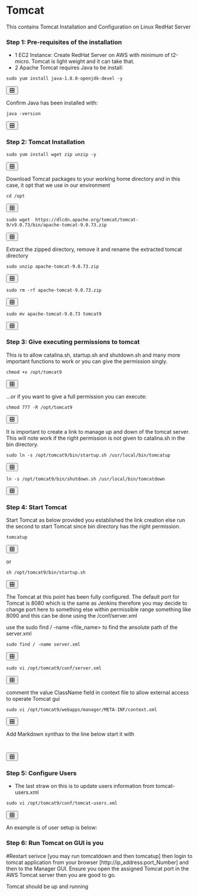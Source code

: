 # Tomcat
This contains Tomcat Installation and Configuration on Linux RedHat Server

### Step 1: Pre-requisites of the installation
* 1 EC2 Instance: Create RedHat Server on AWS with minimum of t2-micro. Tomcat is light weight and it can take that.
* 2 Apache Tomcat requires Java to be install:
<div>
  <pre><code>sudo yum install java-1.8.0-openjdk-devel -y</code></pre>
  <button onclick="navigator.clipboard.writeText('sudo yum install java-1.8.0-openjdk-devel -y')">
    <svg xmlns="http://www.w3.org/2000/svg" width="16" height="16" viewBox="0 0 24 24" fill="none" stroke="currentColor" stroke-width="2" stroke-linecap="round" stroke-linejoin="round"><path d="M4 4h8v8H4zM12 4h8v8h-8zM4 12h8v8H4zM12 12h8v8h-8z"/></svg>
  </button>
</div>
    
 Confirm Java has been installed with:
 <div>
  <pre><code>java -version</code></pre>
  <button onclick="navigator.clipboard.writeText('java -version')">
    <svg xmlns="http://www.w3.org/2000/svg" width="16" height="16" viewBox="0 0 24 24" fill="none" stroke="currentColor" stroke-width="2" stroke-linecap="round" stroke-linejoin="round"><path d="M4 4h8v8H4zM12 4h8v8h-8zM4 12h8v8H4zM12 12h8v8h-8z"/></svg>
  </button>
</div>

 ### Step 2: Tomcat Installation
 
  <div>
  <pre><code>sudo yum install wget zip unzip -y</code></pre>
  <button onclick="navigator.clipboard.writeText('sudo yum install wget zip unzip -y')">
    <svg xmlns="http://www.w3.org/2000/svg" width="16" height="16" viewBox="0 0 24 24" fill="none" stroke="currentColor" stroke-width="2" stroke-linecap="round" stroke-linejoin="round"><path d="M4 4h8v8H4zM12 4h8v8h-8zM4 12h8v8H4zM12 12h8v8h-8z"/></svg>
  </button>
</div>

 
Download Tomcat packages to your working home directory and in this case, it opt that we use in our environment

  <div>
  <pre><code>cd /opt</code></pre>
  <button onclick="navigator.clipboard.writeText('cd /opt')">
    <svg xmlns="http://www.w3.org/2000/svg" width="16" height="16" viewBox="0 0 24 24" fill="none" stroke="currentColor" stroke-width="2" stroke-linecap="round" stroke-linejoin="round"><path d="M4 4h8v8H4zM12 4h8v8h-8zM4 12h8v8H4zM12 12h8v8h-8z"/></svg>
  </button>
</div>

 <div>
  <pre><code>sudo wget  https://dlcdn.apache.org/tomcat/tomcat-9/v9.0.73/bin/apache-tomcat-9.0.73.zip</code></pre>
  <button onclick="navigator.clipboard.writeText('sudo wget  https://dlcdn.apache.org/tomcat/tomcat-9/v9.0.73/bin/apache-tomcat-9.0.73.zip ')">
    <svg xmlns="http://www.w3.org/2000/svg" width="16" height="16" viewBox="0 0 24 24" fill="none" stroke="currentColor" stroke-width="2" stroke-linecap="round" stroke-linejoin="round"><path d="M4 4h8v8H4zM12 4h8v8h-8zM4 12h8v8H4zM12 12h8v8h-8z"/></svg>
  </button>
</div>

Extract the zipped directory, remove it and rename the extracted tomcat directory

 <div>
  <pre><code>sudo unzip apache-tomcat-9.0.73.zip</code></pre>
  <button onclick="navigator.clipboard.writeText('sudo unzip apache-tomcat-9.0.73.zip')">
    <svg xmlns="http://www.w3.org/2000/svg" width="16" height="16" viewBox="0 0 24 24" fill="none" stroke="currentColor" stroke-width="2" stroke-linecap="round" stroke-linejoin="round"><path d="M4 4h8v8H4zM12 4h8v8h-8zM4 12h8v8H4zM12 12h8v8h-8z"/></svg>
  </button>
</div>

 <div>
  <pre><code>sudo rm -rf apache-tomcat-9.0.73.zip </code></pre>
  <button onclick="navigator.clipboard.writeText('sudo rm -rf apache-tomcat-9.0.73.zip ')">
    <svg xmlns="http://www.w3.org/2000/svg" width="16" height="16" viewBox="0 0 24 24" fill="none" stroke="currentColor" stroke-width="2" stroke-linecap="round" stroke-linejoin="round"><path d="M4 4h8v8H4zM12 4h8v8h-8zM4 12h8v8H4zM12 12h8v8h-8z"/></svg>
  </button>
</div>

 <div>
  <pre><code>sudo mv apache-tomcat-9.0.73 tomcat9</code></pre>
  <button onclick="navigator.clipboard.writeText('sudo mv apache-tomcat-9.0.73 tomcat9')">
    <svg xmlns="http://www.w3.org/2000/svg" width="16" height="16" viewBox="0 0 24 24" fill="none" stroke="currentColor" stroke-width="2" stroke-linecap="round" stroke-linejoin="round"><path d="M4 4h8v8H4zM12 4h8v8h-8zM4 12h8v8H4zM12 12h8v8h-8z"/></svg>
  </button>
</div>

### Step 3: Give executing permissions to tomcat
This is to allow catalina.sh, startup.sh and shutdown.sh and many more important functions to work or you can give the permission singly.

<div>
  <pre><code>chmod +x /opt/tomcat9</code></pre>
  <button onclick="navigator.clipboard.writeText('chmod +x /opt/tomcat9')">
    <svg xmlns="http://www.w3.org/2000/svg" width="16" height="16" viewBox="0 0 24 24" fill="none" stroke="currentColor" stroke-width="2" stroke-linecap="round" stroke-linejoin="round"><path d="M4 4h8v8H4zM12 4h8v8h-8zM4 12h8v8H4zM12 12h8v8h-8z"/></svg>
  </button>
</div>

...or if you want to give a full permission you can execute:

<div>
  <pre><code>chmod 777 -R /opt/tomcat9</code></pre>
  <button onclick="navigator.clipboard.writeText('chmod 777 -R /opt/tomcat9')">
    <svg xmlns="http://www.w3.org/2000/svg" width="16" height="16" viewBox="0 0 24 24" fill="none" stroke="currentColor" stroke-width="2" stroke-linecap="round" stroke-linejoin="round"><path d="M4 4h8v8H4zM12 4h8v8h-8zM4 12h8v8H4zM12 12h8v8h-8z"/></svg>
  </button>
</div>

It is important to create a link to manage up and down of the tomcat server. This will note work if the right permission is not given to catalina.sh in the bin directory.

<div>
  <pre><code>sudo ln -s /opt/tomcat9/bin/startup.sh /usr/local/bin/tomcatup</code></pre>
  <button onclick="navigator.clipboard.writeText('sudo ln -s /opt/tomcat9/bin/startup.sh /usr/local/bin/tomcatup')">
    <svg xmlns="http://www.w3.org/2000/svg" width="16" height="16" viewBox="0 0 24 24" fill="none" stroke="currentColor" stroke-width="2" stroke-linecap="round" stroke-linejoin="round"><path d="M4 4h8v8H4zM12 4h8v8h-8zM4 12h8v8H4zM12 12h8v8h-8z"/></svg>
  </button>
</div>

<div>
  <pre><code>ln -s /opt/tomcat9/bin/shutdown.sh /usr/local/bin/tomcatdown</code></pre>
  <button onclick="navigator.clipboard.writeText('ln -s /opt/tomcat9/bin/shutdown.sh /usr/local/bin/tomcatdown')">
    <svg xmlns="http://www.w3.org/2000/svg" width="16" height="16" viewBox="0 0 24 24" fill="none" stroke="currentColor" stroke-width="2" stroke-linecap="round" stroke-linejoin="round"><path d="M4 4h8v8H4zM12 4h8v8h-8zM4 12h8v8H4zM12 12h8v8h-8z"/></svg>
  </button>
</div>

### Step 4: Start Tomcat
Start Tomcat as below provided you established the link creation else run the second to start Tomcat since bin directory has the right permission.
<div>
  <pre><code>tomcatup</code></pre>
  <button onclick="navigator.clipboard.writeText('tomcatup')">
    <svg xmlns="http://www.w3.org/2000/svg" width="16" height="16" viewBox="0 0 24 24" fill="none" stroke="currentColor" stroke-width="2" stroke-linecap="round" stroke-linejoin="round"><path d="M4 4h8v8H4zM12 4h8v8h-8zM4 12h8v8H4zM12 12h8v8h-8z"/></svg>
  </button>
</div>

or

<div>
  <pre><code>sh /opt/tomcat9/bin/startup.sh</code></pre>
  <button onclick="navigator.clipboard.writeText('sh /opt/tomcat9/bin/startup.sh')">
    <svg xmlns="http://www.w3.org/2000/svg" width="16" height="16" viewBox="0 0 24 24" fill="none" stroke="currentColor" stroke-width="2" stroke-linecap="round" stroke-linejoin="round"><path d="M4 4h8v8H4zM12 4h8v8h-8zM4 12h8v8H4zM12 12h8v8h-8z"/></svg>
  </button>
</div>


The  Tomcat at this point has been fully configured. The default port for Tomcat is 8080 which is the same as Jenkins therefore you may decide to change port here to something else within permissible range something like 8090 and this can be done using the /conf/server.xml 

use the sudo find / -name <file_name>    to find the ansolute path of the server.xml

<div>
  <pre><code>sudo find / -name server.xml</code></pre>
  <button onclick="navigator.clipboard.writeText('sudo find / -name server.xml')">
    <svg xmlns="http://www.w3.org/2000/svg" width="16" height="16" viewBox="0 0 24 24" fill="none" stroke="currentColor" stroke-width="2" stroke-linecap="round" stroke-linejoin="round"><path d="M4 4h8v8H4zM12 4h8v8h-8zM4 12h8v8H4zM12 12h8v8h-8z"/></svg>
  </button>
</div>

   <Connector port="8090" protocol="HTTP/1.1"
               connectionTimeout="20000"
               redirectPort="8443" />

<div>
  <pre><code>sudo vi /opt/tomcat9/conf/server.xml</code></pre>
  <button onclick="navigator.clipboard.writeText('sudo vi /opt/tomcat9/conf/server.xml')">
    <svg xmlns="http://www.w3.org/2000/svg" width="16" height="16" viewBox="0 0 24 24" fill="none" stroke="currentColor" stroke-width="2" stroke-linecap="round" stroke-linejoin="round"><path d="M4 4h8v8H4zM12 4h8v8h-8zM4 12h8v8H4zM12 12h8v8h-8z"/></svg>
  </button>
</div>

comment the value ClassName field in context file to allow external access to operate Tomcat gui

<div>
  <pre><code>sudo vi /opt/tomcat9/webapps/manager/META-INF/context.xml</code></pre>
  <button onclick="navigator.clipboard.writeText('sudo vi /opt/tomcat9/webapps/manager/META-INF/context.xml')">
    <svg xmlns="http://www.w3.org/2000/svg" width="16" height="16" viewBox="0 0 24 24" fill="none" stroke="currentColor" stroke-width="2" stroke-linecap="round" stroke-linejoin="round"><path d="M4 4h8v8H4zM12 4h8v8h-8zM4 12h8v8H4zM12 12h8v8h-8z"/></svg>
  </button>
</div>


Add Markdown synthax to the line below start it with <!-- and end the code block -->
    <Valve className="org.apache.catalina.valves.RemoteAddrValve"
         allow="127\.\d+\.\d+\.\d+|::1|0:0:0:0:0:0:0:1" /> 
         
 <div>
  <pre><code> <!--
  <Valve className="org.apache.catalina.valves.RemoteAddrValve"
         allow="127\.\d+\.\d+\.\d+|::1|0:0:0:0:0:0:0:1" /> --> </code></pre>
  <button onclick="navigator.clipboard.writeText('sudo vi /opt/tomcat9/webapps/manager/META-INF/context.xml')">
    <svg xmlns="http://www.w3.org/2000/svg" width="16" height="16" viewBox="0 0 24 24" fill="none" stroke="currentColor" stroke-width="2" stroke-linecap="round" stroke-linejoin="round"><path d="M4 4h8v8H4zM12 4h8v8h-8zM4 12h8v8H4zM12 12h8v8h-8z"/></svg>
  </button>
</div>

### Step 5: Configure Users
- The last straw on this is to update users information from tomcat-users.xml

<div>
  <pre><code>sudo vi /opt/tomcat9/conf/tomcat-users.xml</code></pre>
  <button onclick="navigator.clipboard.writeText('sudo vi /opt/tomcat9/conf/tomcat-users.xml')">
    <svg xmlns="http://www.w3.org/2000/svg" width="16" height="16" viewBox="0 0 24 24" fill="none" stroke="currentColor" stroke-width="2" stroke-linecap="round" stroke-linejoin="round"><path d="M4 4h8v8H4zM12 4h8v8h-8zM4 12h8v8H4zM12 12h8v8h-8z"/></svg>
  </button>
</div>

An example is of user setup is below:

<role rolename="manager-gui"/>
 <role rolename="manager-script"/>
 <role rolename="manager-jmx"/>
 <role rolename="manager-status"/>
 <user username="admin" password="admin123" roles="manager-gui, manager-script, manager-jmx, manager-status"/>
 <user username="Manager1" password="manager123" roles="manager-gui, manager-script"/>
 <user username="tomcat" password="s3cret" roles="manager-gui"/>

### Step 6: Run Tomcat on GUI is you 
#Restart serivce [you may run tomcatdown and then tomcatup] then login to tomcat application from your browser [http://ip_address:port_Number] and then to the Manager GUI. Ensure you open the assigned Tomcat port in the AWS Tomcat server then you are good to go.

Tomcat should be up and running
